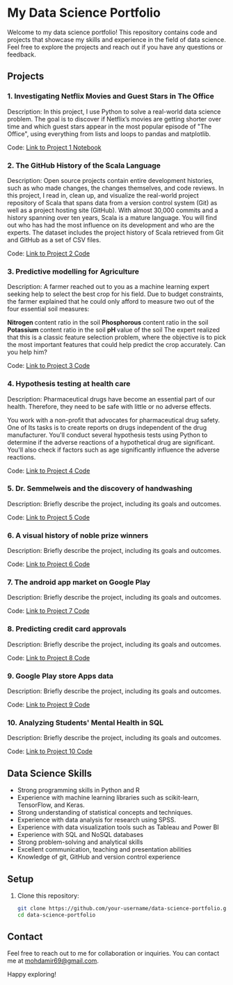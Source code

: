 # My Data Science Portfolio

Welcome to my data science portfolio! This repository contains code and projects that showcase my skills and experience in the field of data science. Feel free to explore the projects and reach out if you have any questions or feedback.

## Projects

### 1. Investigating Netflix Movies and Guest Stars in The Office

Description: In this project, I use Python to solve a real-world data science problem. The goal is to discover if Netflix’s movies are getting shorter over time and which guest stars appear in the most popular episode of "The Office", using everything from lists and loops to pandas and matplotlib.

Code: [Link to Project 1 Notebook](Project_1)

### 2. The GitHub History of the Scala Language

Description: Open source projects contain entire development histories, such as who made changes, the changes themselves, and code reviews. In this project, I read in, clean up, and visualize the real-world project repository of Scala that spans data from a version control system (Git) as well as a project hosting site (GitHub). With almost 30,000 commits and a history spanning over ten years, Scala is a mature language. You will find out who has had the most influence on its development and who are the experts.
The dataset includes the project history of Scala retrieved from Git and GitHub as a set of CSV files.

Code: [Link to Project 2 Code](Project_2)

### 3. Predictive modelling for Agriculture

Description: A farmer reached out to you as a machine learning expert seeking help to select the best crop for his field. Due to budget constraints, the farmer explained that he could only afford to measure two out of the four essential soil measures:

<b> Nitrogen </b> content ratio in the soil
<b> Phosphorous </b> content ratio in the soil
<b> Potassium </b> content ratio in the soil
<b> pH </b> value of the soil
The expert realized that this is a classic feature selection problem, where the objective is to pick the most important features that could help predict the crop accurately. Can you help him?

Code: [Link to Project 3 Code](Project_3)

### 4. Hypothesis testing at health care
Description: Pharmaceutical drugs have become an essential part of our health. Therefore, they need to be safe with little or no adverse effects.

You work with a non-profit that advocates for pharmaceutical drug safety. One of Its tasks is to create reports on drugs independent of the drug manufacturer. You'll conduct several hypothesis tests using Python to determine if the adverse reactions of a hypothetical drug are significant. You'll also check if factors such as age significantly influence the adverse reactions.

Code: [Link to Project 4 Code](Project_4)

### 5. Dr. Semmelweis and the discovery of handwashing
Description: Briefly describe the project, including its goals and outcomes.

Code: [Link to Project 5 Code](Project_5)

### 6. A visual history of noble prize winners
Description: Briefly describe the project, including its goals and outcomes.

Code: [Link to Project 6 Code](Project_6)

### 7. The android app market on Google Play
Description: Briefly describe the project, including its goals and outcomes.

Code: [Link to Project 7 Code](Project_7)

### 8. Predicting credit card approvals
Description: Briefly describe the project, including its goals and outcomes.

Code: [Link to Project 8 Code](Project_8)

### 9. Google Play store Apps data
Description: Briefly describe the project, including its goals and outcomes.

Code: [Link to Project 9 Code](Project_9)

### 10. Analyzing Students' Mental Health in SQL 
Description: Briefly describe the project, including its goals and outcomes.

Code: [Link to Project 10 Code](Project_10)

## Data Science Skills

- Strong programming skills in Python and R
- Experience with machine learning libraries such as scikit-learn, TensorFlow, and Keras.
- Strong understanding of statistical concepts and techniques.
- Experience with data analysis for research using SPSS.
- Experience with data visualization tools such as Tableau and Power BI
- Experience with SQL and NoSQL databases
- Strong problem-solving and analytical skills
- Excellent communication, teaching and presentation abilities
- Knowledge of git, GitHub and version control experience


## Setup

1. Clone this repository:

   ```bash
   git clone https://github.com/your-username/data-science-portfolio.git
   cd data-science-portfolio


## Contact

Feel free to reach out to me for collaboration or inquiries. You can contact me at [mohdamir69@gmail.com](mailto:mohdamir69@gmail.com).

Happy exploring!
